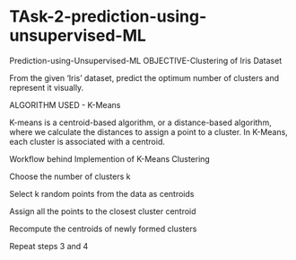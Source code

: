 # TAsk-2-prediction-using-unsupervised-ML
Prediction-using-Unsupervised-ML
OBJECTIVE-Clustering of Iris Dataset

From the given ‘Iris’ dataset, predict the optimum number of clusters and represent it visually.

ALGORITHM USED - K-Means

K-means is a centroid-based algorithm, or a distance-based algorithm, where we calculate the distances to assign a point to a cluster. In K-Means, each cluster is associated with a centroid.

Workflow behind Implemention of K-Means Clustering

Choose the number of clusters k

Select k random points from the data as centroids

Assign all the points to the closest cluster centroid

Recompute the centroids of newly formed clusters

Repeat steps 3 and 4
